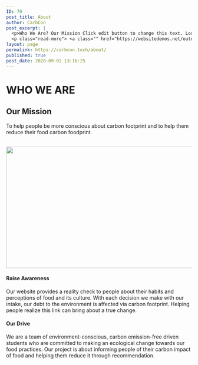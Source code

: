 ```yaml
---
ID: 70
post_title: About
author: CarbCon
post_excerpt: |
  <p>Who We Are? Our Mission Click edit button to change this text. Lorem ipsum dolor sit amet, adipiscing elit. Click edit button to change this text. Lorem ipsum dolor sit amet, consectetur adipiscing elit. Ut elit tellus, luctus nec ullamcorper mattis, pulvinar dapibus leo. Extraordinary Experiences Click edit button to change this text. Lorem ipsum &hellip;</p>
  <p class="read-more"> <a class="" href="https://websitedemos.net/outdoor-adventure-02/about/"> <span class="screen-reader-text">About</span> Read More &raquo;</a></p>
layout: page
permalink: https://carbcon.tech/about/
published: true
post_date: 2020-09-02 13:16:25
---
```

<h1>WHO WE ARE</h1>		
			<h2>Our Mission</h2>		
		<p>To help people be more conscious about carbon footprint and to help them reduce their food carbon foodprint.</p>
&nbsp;		
										<img width="2048" height="330" src="https://carbcon.tech/wp-content/uploads/2020/09/Asset-29@9x-1-2048x330.png" alt="" loading="lazy" srcset="https://carbcon.tech/wp-content/uploads/2020/09/Asset-29@9x-1-2048x330.png 2048w, https://carbcon.tech/wp-content/uploads/2020/09/Asset-29@9x-1-300x48.png 300w, https://carbcon.tech/wp-content/uploads/2020/09/Asset-29@9x-1-1024x165.png 1024w, https://carbcon.tech/wp-content/uploads/2020/09/Asset-29@9x-1-768x124.png 768w, https://carbcon.tech/wp-content/uploads/2020/09/Asset-29@9x-1-1536x248.png 1536w" sizes="(max-width: 2048px) 100vw, 2048px" />											
			<h4>Raise Awareness </h4>		
		<p>Our website provides a reality check to people about their habits and perceptions of food and its culture. With each decision we make with our intake, our debt to the environment is affected via carbon footprint. Helping people realize this link can bring about a true change.</p>		
			<h4>Our Drive</h4>		
		<p>We are a team of environment-conscious, carbon emission-free driven students who are committed to making an ecological change towards our food practices. Our project is about informing people of their carbon impact of food and helping them reduce it through recommendation.&nbsp;</p>